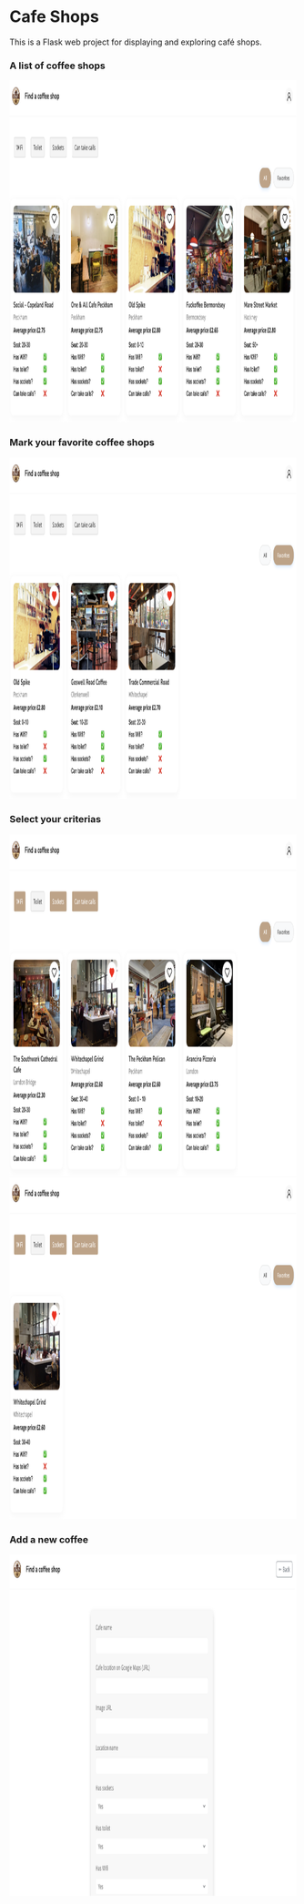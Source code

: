 # Cafe Shops
This is a Flask web project for displaying and exploring café shops.

### A list of coffee shops
<img src="./images/cafe1.png" alt="Image Description" width="800" height="600"/>

### Mark your favorite coffee shops
<img src="./images/cafe2.png" alt="Image Description" width="800" height="600"/>

### Select your criterias
<img src="./images/cafe3.png" alt="Image Description" width="800" height="600"/>
<img src="./images/cafe4.png" alt="Image Description" width="800" height="600"/>

### Add a new coffee
<img src="./images/cafe5.png" alt="Image Description" width="800" height="600"/>

